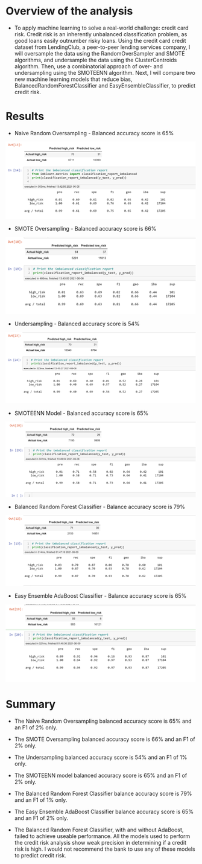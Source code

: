 # Overview of the analysis

- To apply machine learning to solve a real-world challenge: credit card risk. Credit risk is an inherently unbalanced classification problem, as good loans easily outnumber risky loans. Using the credit card credit dataset from LendingClub, a peer-to-peer lending services company, I will oversample the data using the RandomOverSampler and SMOTE algorithms, and undersample the data using the ClusterCentroids algorithm. Then, use a combinatorial approach of over- and undersampling using the SMOTEENN algorithm. Next, I will compare two new machine learning models that reduce bias, BalancedRandomForestClassifier and EasyEnsembleClassifier, to predict credit risk. 

# Results

- Naive Random Oversampling - Balanced accuracy score is 65%

![](Capture1.PNG)

- SMOTE Oversampling - Balanced accuracy score is 66%

![](Capture2.PNG)

- Undersampling - Balanced accuracy score is 54%

![](Capture3.PNG)

- SMOTEENN Model - Balanced accuracy score is 65%

![](Capture4.PNG)

- Balanced Random Forest Classifier - Balance accuracy score is 79%

![](Capture5.PNG)

- Easy Ensemble AdaBoost Classifier - Balance accuracy score is 65%

![](Capture6.PNG)

# Summary 

- The Naive Random Oversampling balanced accuracy score is 65% and an F1 of 2% only.

- The SMOTE Oversampling balanced accuracy score is 66% and an F1 of 2% only.

- The Undersampling balanced accuracy score is 54% and an F1 of 1% only.

- The SMOTEENN model balanced accuracy score is 65% and an F1 of 2% only.

- The Balanced Random Forest Classifier balance accuracy score is 79% and an F1 of 1% only.

- The Easy Ensemble AdaBoost Classifier balance accuracy score is 65% and an F1 of 2% only.

- The Balanced Random Forest Classifier, with and without AdaBoost, failed to achieve useable performance. All the models used to perform the credit risk analysis show weak precision in determining if a credit risk is high. I would not recommend the bank to use any of these models to predict credit risk.


